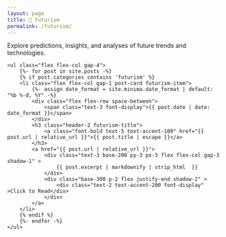```yaml
---
layout: page
title: 🔮 Futurism
permalink: /futurism/
---
```


<div class="flex flex-col gap-4">
    <p class="text-3">Explore predictions, insights, and analyses of future trends and technologies.</p>
    
    <ul class="flex flex-col gap-4">
        {%- for post in site.posts -%}
        {% if post.categories contains 'futurism' %}
        <li class="flex flex-col gap-1 post-card futurism-item">
            {%- assign date_format = site.minima.date_format | default: "%b %-d, %Y" -%}
            <div class="flex flex-row space-between">
                <span class="text-3 font-display">{{ post.date | date: date_format }}</span>
            </div>
            <h3 class="header-2 futurism-title">
                <a class="font-bold text-5 text-accent-100" href="{{ post.url | relative_url }}">{{ post.title | escape }}</a>
            </h3>
            <a href="{{ post.url | relative_url }}">
                <div class="text-3 base-200 py-3 px-3 flex flex-col gap-3 shadow-1" >
                    {{ post.excerpt | markdownify | strip_html  }}
                </div>
                <div class="base-300 p-2 flex justify-end shadow-2" >
                    <div class="text-2 text-accent-200 font-display" >Click to Read</div>
                </div>
            </a>
        </li>
        {% endif %}
        {%- endfor -%}
    </ul>
</div>
